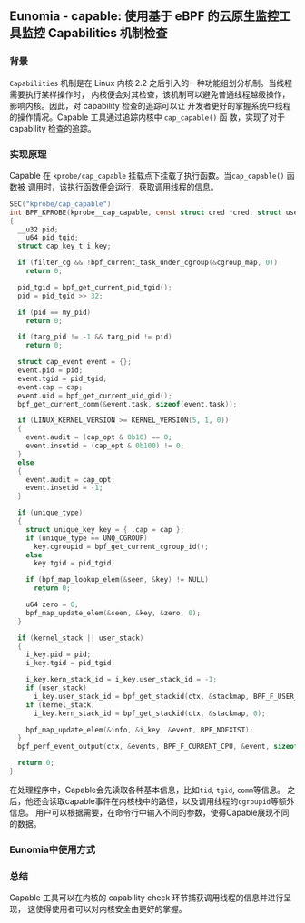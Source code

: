 ## Eunomia - capable: 使用基于 eBPF 的云原生监控工具监控 Capabilities 机制检查

### 背景

`Capabilities` 机制是在 Linux 内核 2.2 之后引入的一种功能组划分机制。当线程需要执行某样操作时，
内核便会对其检查，该机制可以避免普通线程越级操作，影响内核。因此，对 capability 检查的追踪可以让
开发者更好的掌握系统中线程的操作情况。Capable 工具通过追踪内核中 `cap_capable()` 函
数，实现了对于 capability 检查的追踪。

### 实现原理

Capable 在 `kprobe/cap_capable` 挂载点下挂载了执行函数。当`cap_capable()` 函数被
调用时，该执行函数便会运行，获取调用线程的信息。
```c
SEC("kprobe/cap_capable")
int BPF_KPROBE(kprobe__cap_capable, const struct cred *cred, struct user_namespace *targ_ns, int cap, int cap_opt)
{
  __u32 pid;
  __u64 pid_tgid;
  struct cap_key_t i_key;

  if (filter_cg && !bpf_current_task_under_cgroup(&cgroup_map, 0))
    return 0;

  pid_tgid = bpf_get_current_pid_tgid();
  pid = pid_tgid >> 32;

  if (pid == my_pid)
    return 0;

  if (targ_pid != -1 && targ_pid != pid)
    return 0;

  struct cap_event event = {};
  event.pid = pid;
  event.tgid = pid_tgid;
  event.cap = cap;
  event.uid = bpf_get_current_uid_gid();
  bpf_get_current_comm(&event.task, sizeof(event.task));

  if (LINUX_KERNEL_VERSION >= KERNEL_VERSION(5, 1, 0))
  {
    event.audit = (cap_opt & 0b10) == 0;
    event.insetid = (cap_opt & 0b100) != 0;
  }
  else
  {
    event.audit = cap_opt;
    event.insetid = -1;
  }

  if (unique_type)
  {
    struct unique_key key = { .cap = cap };
    if (unique_type == UNQ_CGROUP)
      key.cgroupid = bpf_get_current_cgroup_id();
    else
      key.tgid = pid_tgid;

    if (bpf_map_lookup_elem(&seen, &key) != NULL)
      return 0;

    u64 zero = 0;
    bpf_map_update_elem(&seen, &key, &zero, 0);
  }

  if (kernel_stack || user_stack)
  {
    i_key.pid = pid;
    i_key.tgid = pid_tgid;

    i_key.kern_stack_id = i_key.user_stack_id = -1;
    if (user_stack)
      i_key.user_stack_id = bpf_get_stackid(ctx, &stackmap, BPF_F_USER_STACK);
    if (kernel_stack)
      i_key.kern_stack_id = bpf_get_stackid(ctx, &stackmap, 0);

    bpf_map_update_elem(&info, &i_key, &event, BPF_NOEXIST);
  }
  bpf_perf_event_output(ctx, &events, BPF_F_CURRENT_CPU, &event, sizeof(event));

  return 0;
}
```
在处理程序中，Capable会先读取各种基本信息，比如`tid`, `tgid`, `comm`等信息。
之后，他还会读取capable事件在内核栈中的路径，以及调用线程的`cgroupid`等额外信息。
用户可以根据需要，在命令行中输入不同的参数，使得Capable展现不同的数据。

### Eunomia中使用方式


### 总结

Capable 工具可以在内核的 capability check 环节捕获调用线程的信息并进行呈现，
这使得使用者可以对内核安全由更好的掌握。
